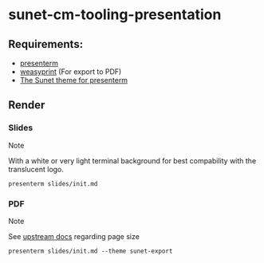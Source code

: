 # sunet-cm-tooling-presentation

## Requirements:
* [presenterm](https://github.com/mfontanini/presenterm)
* [weasyprint](https://weasyprint.org) (For export to PDF)
* [The Sunet theme for presenterm](https://github.com/SUNET/presenterm-sunet-theme)

## Render
### Slides
> [!NOTE]
> With a white or very light terminal background for best compability with the translucent logo.

`presenterm slides/init.md`

### PDF
> [!NOTE]
> See [upstream docs](https://mfontanini.github.io/presenterm/features/pdf-export.html#pdf-page-size) regarding page size

`presenterm slides/init.md --theme sunet-export`
